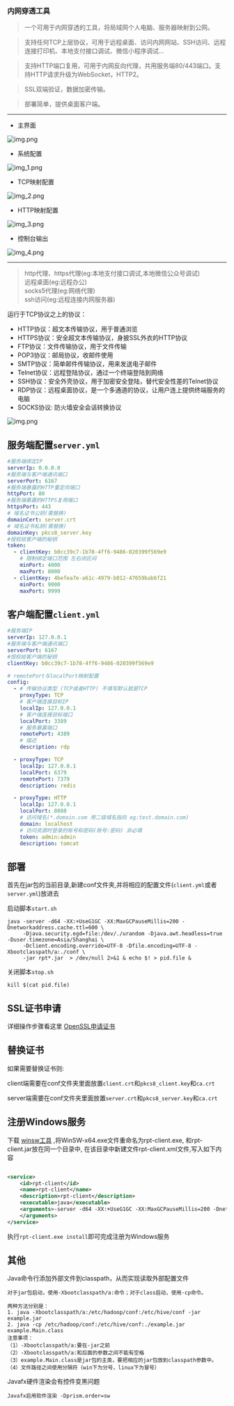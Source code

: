 ### 内网穿透工具

> 一个可用于内网穿透的工具，将局域网个人电脑、服务器映射到公网。

> 支持任何TCP上层协议，可用于远程桌面、访问内网网站、SSH访问、远程连接打印机、本地支付接口调试、微信小程序调试...

> 支持HTTP端口复用，可用于内网反向代理，共用服务端80/443端口。支持HTTP请求升级为WebSocket，HTTP2。

> SSL双端验证，数据加密传输。

> 部署简单，提供桌面客户端。

---

- 主界面

![img.png](doc/desktop/img.png)

- 系统配置

![img_1.png](doc/desktop/img_1.png)

- TCP映射配置

![img_2.png](doc/desktop/img_2.png)

- HTTP映射配置

![img_3.png](doc/desktop/img_3.png)

- 控制台输出

![img_4.png](doc/desktop/img_4.png)

---

> http代理、https代理(eg:本地支付接口调试,本地微信公众号调试)\
> 远程桌面(eg:远程办公)\
> socks5代理(eg:网络代理)\
> ssh访问(eg:远程连接内网服务器)

运行于TCP协议之上的协议：

- HTTP协议：超文本传输协议，用于普通浏览
- HTTPS协议：安全超文本传输协议，身披SSL外衣的HTTP协议
- FTP协议：文件传输协议，用于文件传输
- POP3协议：邮局协议，收邮件使用
- SMTP协议：简单邮件传输协议，用来发送电子邮件
- Telnet协议：远程登陆协议，通过一个终端登陆到网络
- SSH协议：安全外壳协议，用于加密安全登陆，替代安全性差的Telnet协议
- RDP协议：远程桌面协议，是一个多通道的协议，让用户连上提供终端服务的电脑
- SOCKS协议: 防火墙安全会话转换协议

![img.png](doc/process.png)

## 服务端配置`server.yml`

```yaml
#服务端绑定IP
serverIp: 0.0.0.0
#服务端与客户端通讯端口
serverPort: 6167
#服务端暴露的HTTP重定向端口
httpPort: 80
#服务端暴露的HTTPS复用端口
httpsPort: 443
# 域名证书公钥(需替换)
domainCert: server.crt
# 域名证书私钥(需替换)
domainKey: pkcs8_server.key
#授权给客户端的秘钥
token:
  - clientKey: b0cc39c7-1b78-4ff6-9486-020399f569e9
    # 限制绑定端口范围 左右闭区间
    minPort: 4000
    maxPort: 8000
  - clientKey: 4befea7e-a61c-4979-b012-47659bab6f21
    minPort: 9000
    maxPort: 9999
```

## 客户端配置`client.yml`

```yaml
#服务端IP
serverIp: 127.0.0.1
#服务端与客户端通讯端口
serverPort: 6167
#授权给客户端的秘钥
clientKey: b0cc39c7-1b78-4ff6-9486-020399f569e9

# remotePort与localPort映射配置
config:
  - # 传输协议类型 (TCP或者HTTP) 不填写默认就是TCP
    proxyType: TCP
    # 客户端连接目标IP
    localIp: 127.0.0.1
    # 客户端连接目标端口
    localPort: 3389
    # 服务暴露端口
    remotePort: 4389
    # 描述
    description: rdp

  - proxyType: TCP
    localIp: 127.0.0.1
    localPort: 6379
    remotePort: 7379
    description: redis

  - proxyType: HTTP
    localIp: 127.0.0.1
    localPort: 8080
    # 访问域名(*.domain.com 用二级域名指向 eg:test.domain.com)
    domain: localhost
    # 访问资源时登录的账号和密码(账号:密码) 非必填
    token: admin:admin
    description: tomcat
```

## 部署

首先在jar包的当前目录,新建conf文件夹,并将相应的配置文件(`client.yml`或者`server.yml`)放进去

启动脚本`start.sh`

```shell
java -server -d64 -XX:+UseG1GC -XX:MaxGCPauseMillis=200 -Dnetworkaddress.cache.ttl=600 \
     -Djava.security.egd=file:/dev/./urandom -Djava.awt.headless=true -Duser.timezone=Asia/Shanghai \
     -Dclient.encoding.override=UTF-8 -Dfile.encoding=UTF-8 -Xbootclasspath/a:./conf \
     -jar rpt*.jar  > /dev/null 2>&1 & echo $! > pid.file &
```

关闭脚本`stop.sh`

```shell
kill $(cat pid.file)
```

## SSL证书申请

详细操作步骤看这里
[OpenSSL申请证书](https://github.com/iamlinhui/rpt/wiki/OpenSSL证书申请)

## 替换证书

如果需要替换证书则:

client端需要在conf文件夹里面放置`client.crt`和`pkcs8_client.key`和`ca.crt`

server端需要在conf文件夹里面放置`server.crt`和`pkcs8_server.key`和`ca.crt`

## 注册Windows服务

下载 [winsw工具](https://github.com/winsw/winsw/releases) ,将WinSW-x64.exe文件重命名为rpt-client.exe, 和rpt-client.jar放在同一个目录中,
在该目录中新建文件rpt-client.xml文件,写入如下内容

```xml

<service>
    <id>rpt-client</id>
    <name>rpt-client</name>
    <description>rpt-client</description>
    <executable>java</executable>
    <arguments>-server -d64 -XX:+UseG1GC -XX:MaxGCPauseMillis=200 -Dnetworkaddress.cache.ttl=600 -Djava.security.egd=file:/dev/./urandom -Djava.awt.headless=true -Duser.timezone=Asia/Shanghai -Dclient.encoding.override=UTF-8 -Dfile.encoding=UTF-8 -Xbootclasspath/a:./conf -jar rpt-client.jar
    </arguments>
</service>
```

执行`rpt-client.exe install`即可完成注册为Windows服务

## 其他

Java命令行添加外部文件到classpath，从而实现读取外部配置文件

```text
对于jar包启动，使用-Xbootclasspath/a:命令；对于class启动，使用-cp命令。

两种方法分别是：
1. java -Xbootclasspath/a:/etc/hadoop/conf:/etc/hive/conf -jar example.jar
2. java -cp /etc/hadoop/conf:/etc/hive/conf:./example.jar example.Main.class
注意事项：
（1）-Xbootclasspath/a:要在-jar之前
（2）-Xbootclasspath/a:和后面的参数之间不能有空格
（3）example.Main.class是jar包的主类，要把相应的jar包放到classpath参数中。
（4）文件路径之间使用分隔符（win下为分号，linux下为冒号）
```

Javafx硬件渲染会有控件变黑问题

```text
Javafx启用软件渲染 -Dprism.order=sw
```

